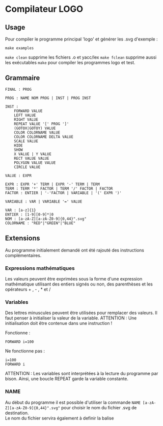 # Compilateur LOGO

## Usage

Pour compiler le programme principal 'logo' et générer les .svg d'exemple :
```
make examples
```

``` make clean ``` supprime les fichiers .o et yacc/lex
``` make fclean ``` supprime aussi les exécutables
``` make ``` pour compiler les programmes logo et test.

## Grammaire

```
FINAL : PROG
  
PROG : NAME NOM PROG | INST | PROG INST
  
INST : 
    FORWARD VALUE  
    LEFT VALUE  
    RIGHT VALUE  
    REPEAT VALUE '[' PROG ']'  
    (GOTOX|GOTOY) VALUE  
    COLOR COLORNAME VALUE  
    COLOR COLORNAME DELTA VALUE  
    SCALE VALUE  
    HIDE  
    SHOW  
    X VALUE | Y VALUE  
    RECT VALUE VALUE  
    POLYGON VALUE VALUE  
    CIRCLE VALUE  

VALUE : EXPR  
  
EXPR : EXPR '+' TERM | EXPR '-' TERM | TERM  
TERM : TERM '*' FACTOR | TERM '/' FACTOR | FACTOR  
FACTOR : ENTIER | '-'FACTOR | VARIABLE | '(' EXPR ')'  
  
VARIABLE : VAR | VARIABLE '=' VALUE  
  
VAR : [a-z]{1}  
ENTIER : [1-9][0-9]*|0  
NOM : [a-zA-Z][a-zA-Z0-9]{0,44}".svg"  
COLORNAME : "RED"|"GREEN"|"BLUE"  
```

## Extensions

Au programme initialement demandé ont été rajouté des instructions complémentaires.

### Expressions mathématiques
Les valeurs peuvent être exprimées sous la forme d'une expression mathématique utilisant des entiers signés ou non, des parenthèses et les opérateurs + , - , * et / 

### Variables
Des lettres minuscules peuvent être utilisées pour remplacer des valeurs. Il faut penser à initialiser la valeur de la variable.
ATTENTION : Une initialisation doit être contenue dans une instruction !  

Fonctionne : 
```
FORWARD i=100  
```
  
Ne fonctionne pas : 
```
i=100  
FORWARD i  
```
  
ATTENTION : Les variables sont interprétées à la lecture du programme par bison. Ainsi, une boucle REPEAT garde la variable constante.

### NAME
Au début du programme il est possible d'utiliser la commande ```NAME [a-zA-Z][a-zA-Z0-9]{0,44}".svg"``` pour choisir le nom du fichier .svg de destination.  
Le nom du fichier servira également à definir la balise <title> du fichier .svg.
Le nom utilisé est limité à 45 caractères alphanumériques, doit obligatoirement commencer par une lettre (minuscule ou majuscule) et terminer par l'extension ".svg".

### SCALE S
Après cette instruction, tous les déplacements effectués seront S (VALUE) fois plus grands.

### COLOR
Le mode RGB a été choisi pour définir les couleurs. Les couleurs Rouge, Vert et Bleu peuvent varier entre 0 et 255.  
Exemple pour attribuer la valeur 200 la couleur rouge : ```COLOR RED 200``` ou ```RED 200  ```
Exemple pour faire augmenter la valeur de bleu de 120 : ```COLOR BLUE DELTA 120``` ou ```BLUE DELTA 120  ```
Exemple pour faire diminuer la valeur de vert de 20 : ```COLOR GREEN DELTA -20``` ou ```GREEN DELTA -20```  

### HIDE / SHOW
On peut choisir de "lever le stylo" et de ne plus dessiner tout en continuant à avancer :  
Pour lever le stylo , commande ```HIDE```
Pour poser le stylo , commande ```SHOW```
Par défaut, le stylo est posé.

### GOTO 
On peut amener directement le stylo à des coordonnées déterminées sans laisser de traces en spécifiant sa coordonnée X et / ou Y  
Exemples :  
```
X 100  
X 50 Y 20  
Y -100  
```
  
Les coordonnées sont des coordonnées absolues.

### Aliases
Un alias est un terminal qui au sera interprété en une suite d'instructions à la lecture.

#### RECT L H 
Trace un rectangle de largeur L (VALUE) et de hauteur H (VALUE).

#### POLYGON N L
Trace un polygone régulier de N (VALUE) côtés de longueur L (VALUE).

#### CIRCLE S
Trace un cercle unité en se mettant à l'échelle S (VALUE).